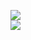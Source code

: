 [![](https://img.shields.io/badge/Made%20With-Github%20Spray-lightgrey.svg?style=for-the-badge&logo=github)](https://github.com/Annihil/github-spray#4011)  
[![](https://i.imgur.com/2DrTn0Z.gif)](https://github.com/Annihil/github-spray)